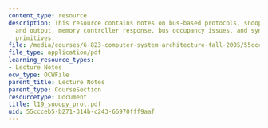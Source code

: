 ```yaml
---
content_type: resource
description: This resource contains notes on bus-based protocols, snooper?s input
  and output, memory controller response, bus occupancy issues, and synchronization
  primitives.
file: /media/courses/6-823-computer-system-architecture-fall-2005/55ccceb5b271314bc24366970fff9aaf_l19_snoopy_prot.pdf
file_type: application/pdf
learning_resource_types:
- Lecture Notes
ocw_type: OCWFile
parent_title: Lecture Notes
parent_type: CourseSection
resourcetype: Document
title: l19_snoopy_prot.pdf
uid: 55ccceb5-b271-314b-c243-66970fff9aaf
---
```

